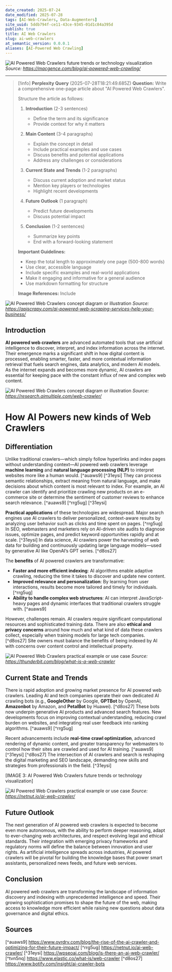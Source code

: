 ```yaml
---
date_created: 2025-07-24
date_modified: 2025-07-28
tags: [AI-Web-Crawlers, Data-Augmenters]
site_uuid: 5ddb794f-ce11-43ce-9345-01d1c84a395d
publish: true
title: AI Web Crawlers
slug: ai-web-crawlers
at_semantic_version: 0.0.0.1
aliases: [AI-Powered Web Crawling]
---
```



![AI Powered Web Crawlers future trends or technology visualization](https://macgence.com/wp-content/uploads/2025/01/AI-Powered-Web-Crawling.jpg)
*Source: https://macgence.com/blog/ai-powered-web-crawling/*

***
> [!info] **Perplexity Query** (2025-07-28T18:21:49.685Z)
> **Question:**
> Write a comprehensive one-page article about "AI Powered Web Crawlers". 
> 
> Structure the article as follows:
> 
> 1. **Introduction** (2-3 sentences)
>    - Define the term and its significance
>    - Provide context for why it matters
> 
> 2. **Main Content** (3-4 paragraphs)
>    - Explain the concept in detail
>    - Include practical examples and use cases
>    - Discuss benefits and potential applications
>    - Address any challenges or considerations
> 
> 3. **Current State and Trends** (1-2 paragraphs)
>    - Discuss current adoption and market status
>    - Mention key players or technologies
>    - Highlight recent developments
> 
> 4. **Future Outlook** (1 paragraph)
>    - Predict future developments
>    - Discuss potential impact
> 
> 5. **Conclusion** (1-2 sentences)
>    - Summarize key points
>    - End with a forward-looking statement
> 
> **Important Guidelines:**
> - Keep the total length to approximately one page (500-800 words)
> - Use clear, accessible language
> - Include specific examples and real-world applications
> - Make it engaging and informative for a general audience
> - Use markdown formatting for structure
> 
> **Image References:**
> Include 

![AI Powered Web Crawlers concept diagram or illustration](https://cdn-60b6bce1c1ac185aa47ce837.closte.com/wp-content/uploads/2022/08/Scraping-Service-1.jpg)
*Source: https://apiscrapy.com/ai-powered-web-scraping-services-help-your-business/*

## Introduction

**AI powered web crawlers** are advanced automated tools that use artificial intelligence to discover, interpret, and index information across the internet. Their emergence marks a significant shift in how digital content is processed, enabling smarter, faster, and more contextual information retrieval that fuels search engines, data analytics, and modern AI models. As the internet expands and becomes more dynamic, AI crawlers are essential for keeping pace with the constant influx of new and complex web content.



![AI Powered Web Crawlers concept diagram or illustration](https://research.aimultiple.com/wp-content/uploads/2020/12/web-crawler.webp)
*Source: https://research.aimultiple.com/web-crawler/*

# How AI Powers new kinds of Web Crawlers


## Differentiation

Unlike traditional crawlers—which simply follow hyperlinks and index pages without understanding context—AI powered web crawlers leverage **machine learning** and **natural language processing (NLP)** to interpret websites more like a human would. [^auaws9] [^31eysi] They can process semantic relationships, extract meaning from natural language, and make decisions about which content is most relevant to index. For example, an AI crawler can identify and prioritize crawling new products on an e-commerce site or determine the sentiment of customer reviews to enhance search relevance. [^auaws9] [^rrg5ug] [^31eysi]

**Practical applications** of these technologies are widespread. Major search engines use AI crawlers to deliver personalized, context-aware results by analyzing user behavior such as clicks and time spent on pages. [^rrg5ug] In SEO, webmasters and marketers rely on AI-driven site audits to diagnose issues, optimize pages, and predict keyword opportunities rapidly and at scale. [^31eysi] In data science, AI crawlers power the harvesting of web data for building and continuously updating large language models—used by generative AI like OpenAI’s GPT series. [^d8os27]

The **benefits** of AI powered crawlers are transformative:

- **Faster and more efficient indexing**: AI algorithms enable adaptive crawling, reducing the time it takes to discover and update new content.
- **Improved relevance and personalization**: By learning from user interactions, results become more tailored and timely for individuals. [^rrg5ug]
- **Ability to handle complex web structures**: AI can interpret JavaScript-heavy pages and dynamic interfaces that traditional crawlers struggle with. [^auaws9]

However, challenges remain. AI crawlers require significant computational resources and sophisticated training data. There are also **ethical and privacy concerns** around how much and what kind of data these crawlers collect, especially when training models for large tech companies. [^d8os27] Site owners must balance the benefits of being indexed by AI with concerns over content control and intellectual property.



![AI Powered Web Crawlers practical example or use case](https://strapi.thunderbit.com/uploads/what_is_a_web_crawler_definition_c3188585c8.png)
*Source: https://thunderbit.com/blog/what-is-a-web-crawler*


## Current State and Trends

There is rapid adoption and growing market presence for AI powered web crawlers. Leading AI and tech companies operate their own dedicated AI crawling bots (e.g., **GoogleOther** by Google, **GPTBot** by OpenAI, **Amazonbot** by Amazon, and **PetalBot** by Huawei). [^d8os27] These bots now underpin generative AI products and advanced search features. New developments focus on improving contextual understanding, reducing crawl burden on websites, and integrating real user feedback into ranking algorithms. [^auaws9] [^rrg5ug]

Recent advancements include **real-time crawl optimization**, advanced rendering of dynamic content, and greater transparency for webmasters to control how their sites are crawled and used for AI training. [^auaws9] [^31eysi] [^d8os27] The intersection of AI crawlers and search is reshaping the digital marketing and SEO landscape, demanding new skills and strategies from professionals in the field. [^31eysi]

[IMAGE 3: AI Powered Web Crawlers future trends or technology visualization]

![AI Powered Web Crawlers practical example or use case](https://netnut.io/wp-content/uploads/2023/12/J.png)
*Source: https://netnut.io/ai-web-crawler/*

## Future Outlook

The next generation of AI powered web crawlers is expected to become even more autonomous, with the ability to perform deeper reasoning, adapt to ever-changing web architectures, and respect evolving legal and ethical standards. Their integration with emerging privacy frameworks and regulatory norms will define the balance between innovation and user rights. As artificial intelligence spreads across industries, AI powered crawlers will be pivotal for building the knowledge bases that power smart assistants, personalized news feeds, and future web services.

## Conclusion

AI powered web crawlers are transforming the landscape of information discovery and indexing with unprecedented intelligence and speed. Their growing sophistication promises to shape the future of the web, making access to knowledge more efficient while raising new questions about data governance and digital ethics.

## Sources

[^auaws9] https://www.ovrdrv.com/blog/the-rise-of-the-ai-crawler-and-optimizing-for-their-future-impact/
[^rrg5ug] https://netnut.io/ai-web-crawler/
[^31eysi] https://wpseoai.com/blog/is-there-an-ai-web-crawler/
[^tvn5nq] https://www.elastic.co/what-is/web-crawler
[^d8os27] https://www.botify.com/insight/ai-crawler-bots
